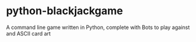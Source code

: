# python-blackjackgame
A command line game written in Python, complete with Bots to play against and ASCII card art
